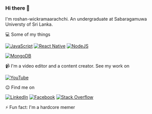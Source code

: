 ### Hi there 👋


I'm roshan-wickramaarachchi. An undergraduate at Sabaragamuwa Universty of Sri Lanka.

💻 Some of my things

[![JavaScript](https://img.shields.io/badge/javascript-%23323330.svg?style=for-the-badge&logo=javascript&logoColor=%23F7DF1E)](https://github.com/roshanwickramaarachchi)
[![React Native](https://img.shields.io/badge/react_native-%2320232a.svg?style=for-the-badge&logo=react&logoColor=%2361DAFB)](https://github.com/roshanwickramaarachchi)
[![NodeJS](https://img.shields.io/badge/node.js-6DA55F?style=for-the-badge&logo=node.js&logoColor=white)](https://github.com/roshanwickramaarachchi)

[![MongoDB](https://img.shields.io/badge/MongoDB-%234ea94b.svg?style=for-the-badge&logo=mongodb&logoColor=white)](https://github.com/roshanwickramaarachchi)

📹 I'm a video editor and a content creator. See my work on

<a href="https://www.youtube.com/channel/UCtNSgDa5uw71SXXfCEpzkVg" target="_blank"><img src="https://img.shields.io/badge/-YouTube-ff0000?style=flat-square&labelColor=ff0000&logo=Youtube" alt="YouTube"></a>


😉 Find me on

<a href="https://www.linkedin.com/in/roshan-wickramaarachchi-13b2aa168/" target="_blank"><img src="https://img.shields.io/badge/linkedin-%230077B5.svg?style=for-the-badge&logo=linkedin&logoColor=white" alt="LinkedIn"></a>
<a href="https://www.facebook.com/roshan.wickramaarachchi.94/" target="_blank"><img src="https://img.shields.io/badge/Facebook-%231877F2.svg?style=for-the-badge&logo=Facebook&logoColor=white" alt="Facebook"></a>
<a href="https://stackoverflow.com/users/12298117/roshan-wickramaarachchi" target="_blank"><img src="https://img.shields.io/badge/-Stackoverflow-FE7A16?style=for-the-badge&logo=stack-overflow&logoColor=white" alt="Stack Overflow"></a>


⚡ Fun fact: I'm a hardcore memer
